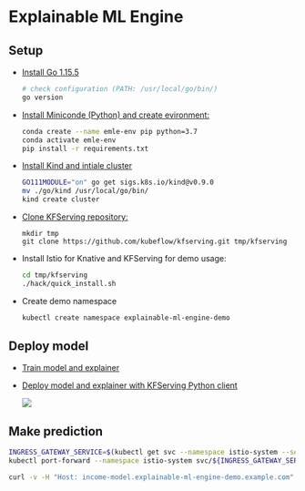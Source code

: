 # Explainable ML Engine

## Setup
* [Install Go 1.15.5 ](https://golang.org/doc/install)
    ```bash
    # check configuration (PATH: /usr/local/go/bin/)
    go version
    ```
* [Install Miniconde (Python) and create evironment:](https://docs.conda.io/projects/conda/en/latest/user-guide/install/index.html#regular-installation)
    ```bash
    conda create --name emle-env pip python=3.7
    conda activate emle-env
    pip install -r requirements.txt
    ```
* [Install Kind and intiale cluster](https://kind.sigs.k8s.io/docs/user/quick-start/) 
    ```bash
    GO111MODULE="on" go get sigs.k8s.io/kind@v0.9.0
    mv ./go/kind /usr/local/go/bin/
    kind create cluster
    ```

* [Clone KFServing repository:](https://github.com/kubeflow/kfserving)
    ```
    mkdir tmp
    git clone https://github.com/kubeflow/kfserving.git tmp/kfserving

    ```

* Install Istio for Knative and KFServing for demo usage:

    ```bash
    cd tmp/kfserving
    ./hack/quick_install.sh
    ```
* Create demo namespace
    ```bash
    kubectl create namespace explainable-ml-engine-demo
    ```



## Deploy model

* [Train model and explainer](./income_model_and_explainer.ipynb)
* [Deploy model and explainer with KFServing Python client](./inference-server.ipynb)

    ![](https://github.com/kubeflow/kfserving/raw/master/docs/diagrams/dataplane.jpg)

## Make prediction

```bash
INGRESS_GATEWAY_SERVICE=$(kubectl get svc --namespace istio-system --selector="app=istio-ingressgateway" --output jsonpath='{.items[0].metadata.name}')
kubectl port-forward --namespace istio-system svc/${INGRESS_GATEWAY_SERVICE} 8080:80
```

```bash
curl -v -H "Host: income-model.explainable-ml-engine-demo.example.com" http://localhost:8080/v1/models/income-model:predict -d '{"instances":[[39, 7, 1, 1, 1, 1, 4, 1, 2174, 0, 40, 9]]}'
```